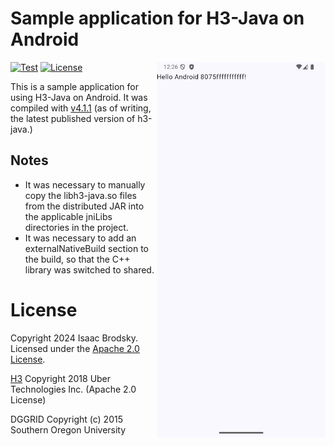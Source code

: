 # Sample application for H3-Java on Android

<div style="float: right">
    <img src="./Screenshot.png" width="270" alt="Hello world screenshot" />
</div>

[![Test](https://github.com/isaacbrodsky/h3-android-sample/actions/workflows/test.yaml/badge.svg)](https://github.com/isaacbrodsky/h3-android-sample/actions/workflows/test.yaml)
[![License](https://img.shields.io/badge/License-Apache%202.0-blue.svg)](LICENSE)

This is a sample application for using H3-Java on Android. It was compiled with [v4.1.1]((https://github.com/uber/h3-java/releases/tag/v4.1.1)) (as of writing, the latest published version of h3-java.)

## Notes

* It was necessary to manually copy the libh3-java.so files from the distributed JAR into the applicable jniLibs directories in the project.
* It was necessary to add an externalNativeBuild section to the build, so that the C++ library was switched to shared.

# License

Copyright 2024 Isaac Brodsky.
Licensed under the [Apache 2.0 License](./LICENSE).

[H3](https://github.com/uber/h3) Copyright 2018 Uber Technologies Inc. (Apache 2.0 License)

DGGRID Copyright (c) 2015 Southern Oregon University
